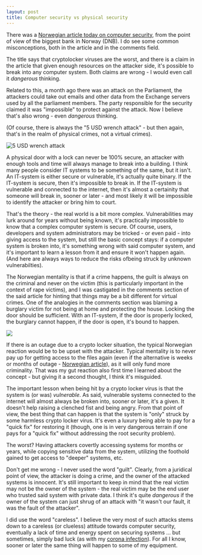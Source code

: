 ```yaml
---
layout: post
title: Computer security vs physical security
---
```


There was a [Norwegian article today on computer security](https://e24.no/boers-og-finans/i/56d6jK/dnb-frykter-mer-profesjonelle-hackere-loesepengevirus-er-farligst), from the point of view of the biggest bank in Norway (DNB).  I do see some common misconceptions, both in the article and in the comments field.

The title says that cryptolocker viruses are the worst, and there is a claim in the article that given enough resources on the attacker side, it's possible to break into any computer system.  Both claims are wrong - I would even call it *dangerous* thinking.

Related to this, a month ago there was an attack on the Parliament, the attackers could take out emails and other data from the Exchange servers used by all the parliament members.  The party responsible for the security claimed it was "impossible" to protect against the attack.  Now I believe that's also wrong - even *dangerous* thinking.

(Of course, there is always the "5 USD wrench attack" - but then again, that's in the realm of physical crimes, not a virtual crimes).

![5 USD wrench attack](https://imgs.xkcd.com/comics/security.png)

A physical door with a lock can never be 100% secure, an attacker with enough tools and time will always manage to break into a building.  I think many people consider IT systems to be something of the same, but it isn't.  An IT-system is either secure or vulnerable, it's actually quite binary.  If the IT-system is secure, then it's impossible to break in.  If the IT-system is vulnerable and connected to the internet, then it's almost a certainity that someone will break in, sooner or later - and most likely it will be impossible to identify the attacker or bring him to court.

That's the theory - the real world is a bit more complex.  Vulnerabilities may lurk around for years without being known, it's practically impossible to know that a complex computer system is secure.  Of course, users, developers and system administrators may be tricked - or even paid - into giving access to the system, but still the basic concept stays: if a computer system is broken into, it's something wrong with said computer system, and it's important to learn a lesson from it and ensure it won't happen again.  (And here are always ways to reduce the risks ofbeing struck by unknown vulnerabilties).

The Norwegian mentality is that if a crime happens, the guilt is always on the criminal and never on the victim (this is particularly important in the context of rape victims), and I was castigated in the comments section of the said article for hinting that things may be a bit different for virtual crimes.  One of the analogies in the comments section was blaming a burglary victim for not being at home and protecting the house.  Locking the door should be sufficient.  With an IT-system, if the door is properly locked, the burglary cannot happen, if the door is open, it's bound to happen.

![](https://ipfs.io/ipfs/QmZARWFJYQvqpBpY5vN9GVsXW94oiRQ1gXXZjphek8MMnM)

If there is an outage due to a crypto locker situation, the typical Norwegian reaction would be to be upset with the attacker.  Typical mentality is to never pay up for getting access to the files again (even if the alternative is weeks or months of outage - [Norwegian article](https://www.nrk.no/innlandet/kan-ta-et-halvt-ar-for-ostre-toten-a-rette-opp-dataangrep-1.15364106)), as it will only fund more criminality.  That was my gut reaction also first time I learned about the concept - but giving it a second thought, I think it's misguided.

The important lesson when being hit by a crypto locker virus is that the system is (or was) *vulnerable*.  As said, vulnerable systems connected to the internet will almost always be broken into, sooner or later, it's a given.  It doesn't help raising a clenched fist and being angry. From that point of view, the best thing that can happen is that the system is "only" struck by some harmless crypto locker virus.  It's even a luxury being able to pay for a "quick fix" for restoring it (though, one is in very dangerous terrain if one pays for a "quick fix" without addressing the root security problem).

The worst?  Having attackers covertly accessing systems for months or years, while copying sensitive data from the system, utilizing the foothold gained to get access to "deeper" systems, etc.

Don't get me wrong - I never used the word "guilt".  Clearly, from a juridical point of view, the attacker is doing a crime, and the owner of the attacked systems is innocent.  It's still important to keep in mind that the real victim may not be the owner of the system - the real victim may be the end user who trusted said system with private data.  I think it's quite *dangerous* if the owner of the system can just shrug of an attack with "it wasn't our fault, it was the fault of the attacker".

I did use the word "careless". I believe the very most of such attacks stems down to a careless (or clueless) attitude towards computer security, eventually a lack of time and energy spent on securing systems ... but sometimes, simply bad luck (as with my [corona infection](https://tobixen.github.io/covid-positive/)).  For all I know, sooner or later the same thing will happen to some of my equipment.
